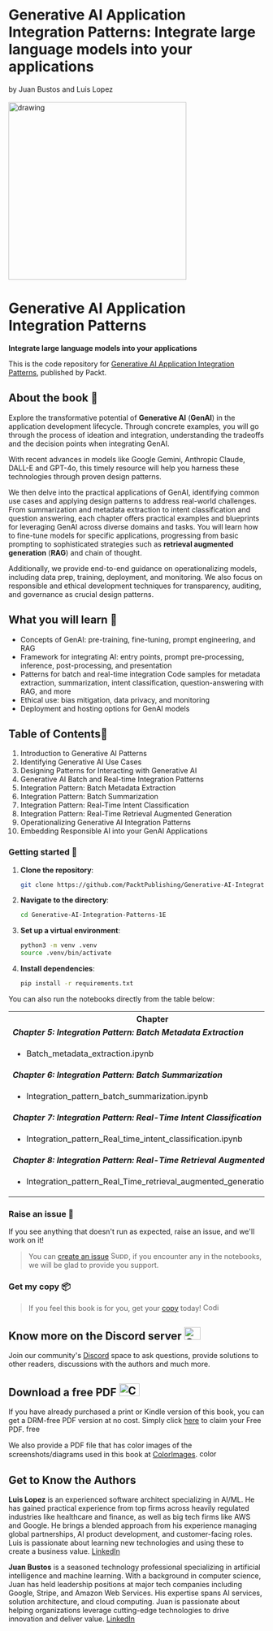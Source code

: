 #  Generative AI Application Integration Patterns: Integrate large language models into your applications<br>
by Juan Bustos and Luis Lopez<br><br>
<img src="https://github.com/gaurgv/Generative-AI-Integration-Patterns-1E/blob/main/Cover.png?raw=tru" alt="drawing" width="350"/>

# Generative AI Application Integration Patterns
**Integrate large language models into your applications**

This is the code repository for [Generative AI Application Integration Patterns](), published by Packt.

## About the book 📔
Explore the transformative potential of **Generative AI** (**GenAI**) in the application development lifecycle. Through concrete examples, you will go through the process of ideation and integration, understanding the tradeoffs and the decision points when integrating GenAI.

With recent advances in models like Google Gemini, Anthropic Claude, DALL-E and GPT-4o, this timely resource will help you harness these technologies through proven design patterns.

We then delve into the practical applications of GenAI, identifying common use cases and applying design patterns to address real-world challenges. From summarization and metadata extraction to intent classification and question answering, each chapter offers practical examples and blueprints for leveraging GenAI across diverse domains and tasks. You will learn how to fine-tune models for specific applications, progressing from basic prompting to sophisticated strategies such as **retrieval augmented generation** (**RAG**) and chain of thought.

Additionally, we provide end-to-end guidance on operationalizing models, including data prep, training, deployment, and monitoring. We also focus on responsible and ethical development techniques for transparency, auditing, and governance as crucial design patterns.

## What you will learn 📖
- Concepts of GenAI: pre-training, fine-tuning, prompt engineering, and RAG
- Framework for integrating AI: entry points, prompt pre-processing, inference, post-processing, and presentation
- Patterns for batch and real-time integration
Code samples for metadata extraction, summarization, intent classification, question-answering with RAG, and more
- Ethical use: bias mitigation, data privacy, and monitoring
- Deployment and hosting options for GenAI models


## Table of Contents📑

1. Introduction to Generative AI Patterns
2. Identifying Generative AI Use Cases
3. Designing Patterns for Interacting with Generative AI
4. Generative AI Batch and Real-time Integration Patterns
5. Integration Pattern: Batch Metadata Extraction
6. Integration Pattern: Batch Summarization
7. Integration Pattern: Real-Time Intent Classification
8. Integration Pattern: Real-Time Retrieval Augmented Generation
9. Operationalizing Generative AI Integration Patterns
10. Embedding Responsible AI into your GenAI Applications 

### Getting started 🚀

1. **Clone the repository**:

   ```bash
   git clone https://github.com/PacktPublishing/Generative-AI-Integration-Patterns-1E
   ```
2. **Navigate to the directory**:

   ```bash
   cd Generative-AI-Integration-Patterns-1E
   ```
3. **Set up a virtual environment**:

   ```bash
   python3 -m venv .venv
   source .venv/bin/activate
   ```
4. **Install dependencies**:

   ```bash
   pip install -r requirements.txt
   ```

You can also run the notebooks directly from the table below:

<table>
    <tr>
        <th>Chapter</th>
        <th>Kaggle</th>
        <th>Colab</th>
    </tr>
    <tr>
        <td colspan=3>
            <i><b>Chapter 5: Integration Pattern: Batch Metadata Extraction</b></t>
        </td>
    </tr>
    <tr>
        <td>
            <ul><li>
            Batch_metadata_extraction.ipynb
            </ul></li>
        </td>
        <td>
            <a href="https://kaggle.com/kernels/welcome?src=https://github/gaurgv/Generative-AI-Integration-Patterns-1E/blob/main/Chapter05/Batch_metadata_extraction.ipynb" target="_blank">
                <img src="https://kaggle.com/static/images/open-in-kaggle.svg" alt="Kaggle" style="vertical-align:middle; width:100px; height:50px; margin-right:6px;">
            </a>
        </td>
        <td>
            <a href="https://colab.research.google.com/github/gaurgv/Generative-AI-Integration-Patterns-1E/blob/main/Chapter05/Batch_metadata_extraction.ipynb" target="_blank">
                <img src="https://colab.research.google.com/assets/colab-badge.svg" alt="Colab" style="vertical-align:middle; width:100px; height:19px; margin-right:6px;">
            </a>
        </td>
    </tr>
        <tr>
        <td colspan=3>
            <i><b>Chapter 6: Integration Pattern: Batch Summarization</b></i>
        </td>
    </tr>
    <tr>
        <td>
            <ul><li>
            Integration_pattern_batch_summarization.ipynb
            </ul></li>
        </td>
        <td>
            <a href="https://kaggle.com/your-kaggle-link" target="_blank">
                <img src="https://kaggle.com/static/images/open-in-kaggle.svg" alt="Kaggle" style="vertical-align:middle; width:100px; height:50px; margin-right:6px;">
            </a>
        </td>
        <td>
            <a href="https://colab.research.google.com/your-colab-link" target="_blank">
                <img src="https://colab.research.google.com/assets/colab-badge.svg" alt="Colab" style="vertical-align:middle; width:100px; height:19px; margin-right:6px;">
            </a>
        </td>
    </tr>
        <tr>
        <td td colspan=3>
            <i><b>Chapter 7: Integration Pattern: Real-Time Intent Classification</b></i>
        </td>
    </tr>
    <tr>
        <td>
            <ul><li>
            Integration_pattern_Real_time_intent_classification.ipynb
            </ul></li>
        </td>
        <td>
            <a href="https://kaggle.com/your-kaggle-link" target="_blank">
                <img src="https://kaggle.com/static/images/open-in-kaggle.svg" alt="Kaggle" style="vertical-align:middle; width:100px; height:50px; margin-right:6px;">
            </a>
        </td>
        <td>
            <a href="https://colab.research.google.com/your-colab-link" target="_blank">
                <img src="https://colab.research.google.com/assets/colab-badge.svg" alt="Colab" style="vertical-align:middle; width:100px; height:19px; margin-right:6px;">
            </a>
        </td>
    </tr>
        <tr>
        <td colspan=3>
            <i><b>Chapter 8: Integration Pattern: Real-Time Retrieval Augmented Generation</b></i>
        </td>
    </tr>
    <tr>
        <td>
            <ul><li>
            Integration_pattern_Real_Time_retrieval_augmented_generation.ipynb
            </ul></li>
        </td>
        <td>
            <a href="https://kaggle.com/your-kaggle-link" target="_blank">
                <img src="https://kaggle.com/static/images/open-in-kaggle.svg" alt="Kaggle" style="vertical-align:middle; width:100px; height:50px; margin-right:6px;">
            </a>
        </td>
        <td>
            <a href="https://colab.research.google.com/your-colab-link" target="_blank">
                <img src="https://colab.research.google.com/assets/colab-badge.svg" alt="Colab" style="vertical-align:middle; width:100px; height:19px; margin-right:6px;">
            </a>
        </td>
    </tr>
</table>


<!--
| Chapter | Colab | Kaggle | 
| :-------- | :-------- | :------- |
| | | |
 **Chapter 1: Introduction to Generative AI Patterns**
| <ul><li>Chapter 1.ipynb</li></ul> | [![Open In Colab](https://colab.research.google.com/assets/colab-badge.svg)]() | [![Kaggle](https://kaggle.com/static/images/open-in-kaggle.svg)]() |
 **Chapter 2: Identifying Generative AI Use Cases**
| <ul><li>Chapter 2.ipynb</li></ul> | [![Open In Colab](https://colab.research.google.com/assets/colab-badge.svg)]() | [![Kaggle](https://kaggle.com/static/images/open-in-kaggle.svg)]() |
 **Chapter 3: Designing Patterns for Interacting with Generative AI**
| <ul><li>Chapter 3.ipynb</li></ul> | [![Open In Colab](https://colab.research.google.com/assets/colab-badge.svg)]() | [![Kaggle](https://kaggle.com/static/images/open-in-kaggle.svg)]() |
 **Chapter 4: Generative AI Batch and Real-time Integration Patterns**
| <ul><li>Chapter 4.ipynb</li></ul> | [![Open In Colab](https://colab.research.google.com/assets/colab-badge.svg)]() | [![Kaggle](https://kaggle.com/static/images/open-in-kaggle.svg)]() |
 **Chapter 5: Integration Pattern: Batch Metadata Extraction**
| <ul><li>Batch_metadata_extraction.ipynb</li></ul> | [![Open In Colab](https://colab.research.google.com/assets/colab-badge.svg)]() | [![Kaggle](https://kaggle.com/static/images/open-in-kaggle.svg)]() |
 **Chapter 6: Integration Pattern: Batch Summarization**
| <ul><li>Integration_pattern_batch_summarization.ipynb</li></ul> | [![Open In Colab](https://colab.research.google.com/assets/colab-badge.svg)]() | [![Kaggle](https://kaggle.com/static/images/open-in-kaggle.svg)]() |
 **Chapter 7: Integration Pattern: Real-Time Intent Classification**
 | <ul><li>Integration_pattern_Real_time_intent_classification.ipynb</li></ul> |[![Open In Colab](https://colab.research.google.com/assets/colab-badge.svg)]() | [![Kaggle](https://kaggle.com/static/images/open-in-kaggle.svg)]() |
 **Chapter 8: Integration Pattern: Real-Time Retrieval Augmented Generation**
| <ul><li>Integration_pattern_Real_Time_retrieval_augmented_generation.ipynb</li></ul> | [![Open In Colab](https://colab.research.google.com/assets/colab-badge.svg)]() | [![Kaggle](https://kaggle.com/static/images/open-in-kaggle.svg)]() |
 **Chapter 9: Operationalizing Generative AI Integration Patterns**
| <ul><li>Chapter 9.ipynb</li></ul> | [![Open In Colab](https://colab.research.google.com/assets/colab-badge.svg)]()| [![Kaggle](https://kaggle.com/static/images/open-in-kaggle.svg)]() |
 **Chapter 10: Embedding Responsible AI into your GenAI Applications**
| <ul><li>Chapter 10.ipynb</li></ul> |[![Open In Colab](https://colab.research.google.com/assets/colab-badge.svg)]() | [![Kaggle](https://kaggle.com/static/images/open-in-kaggle.svg)]() | 
-->

### Raise an issue 🚩
If you see anything that doesn't run as expected, raise an issue, and we'll work on it!
> You can [create an issue](https://github.com/PacktPublishing/Generative-AI-Integration-Patterns-1E/issues) <img alt="Support" height="15" width="35"  src="https://media.tenor.com/ex_HDD_k5P8AAAAi/habbo-habbohotel.gif">, if you encounter any in the notebooks, we will be glad to provide you support.

### Get my copy 📦
> If you feel this book is for you, get your [copy](https://www.amazon.com/dp/B0DDTBDQ48/) today! <img alt="Coding" height="15" width="35"  src="https://media.tenor.com/ex_HDD_k5P8AAAAi/habbo-habbohotel.gif">

## Know more on the Discord server <img alt="Coding" height="25" width="32"  src="https://cliply.co/wp-content/uploads/2021/08/372108630_DISCORD_LOGO_400.gif">

Join our community's [Discord](https://packt.link/genpat) space to ask questions, provide solutions to other readers, discussions with the authors and much more.

## Download a free PDF <img alt="Coding" height="25" width="40" src="https://emergency.com.au/wp-content/uploads/2021/03/free.gif">

If you have already purchased a print or Kindle version of this book, you can get a DRM-free PDF version at no cost. Simply click [here](https://packt.link/free-ebook/9781835887608) to claim your Free PDF. <img alt="free pdf" height="15" width="35"  src="https://media.tenor.com/ex_HDD_k5P8AAAAi/habbo-habbohotel.gif">

We also provide a PDF file that has color images of the screenshots/diagrams used in this book at [ColorImages](https://packt.link/gbp/9781835887608). <img alt="color images" height="15" width="35"  src="https://media.tenor.com/ex_HDD_k5P8AAAAi/habbo-habbohotel.gif">


## Get to Know the Authors
**Luis Lopez** is an experienced software architect specializing in AI/ML. He has gained practical experience from top firms across heavily regulated industries like healthcare and finance, as well as big tech firms like AWS and Google. He brings a blended approach from his experience managing global partnerships, AI product development, and customer-facing roles. Luis is passionate about learning new technologies and using these to create a business value.
[LinkedIn]()

**Juan Bustos** is a seasoned technology professional specializing in artificial intelligence and machine learning. With a background in computer science, Juan has held leadership positions at major tech companies including Google, Stripe, and Amazon Web Services. His expertise spans AI services, solution architecture, and cloud computing. Juan is passionate about helping organizations leverage cutting-edge technologies to drive innovation and deliver value.
[LinkedIn]()
